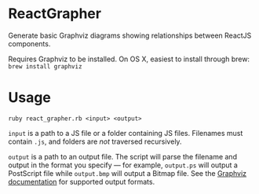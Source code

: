 ReactGrapher
============

Generate basic Graphviz diagrams showing relationships between ReactJS components. 

Requires Graphviz to be installed. On OS X, easiest to install through brew: `brew install graphviz`

# Usage
`ruby react_grapher.rb <input> <output>`

`input` is a path to a JS file or a folder containing JS files. Filenames must contain `.js`, and folders are *not* traversed recursively.

`output` is a path to an output file. The script will parse the filename and output in the format you specify — for example, `output.ps` will output a PostScript file while `output.bmp` will output a Bitmap file. See the [Graphviz documentation](http://www.graphviz.org/doc/info/output.html) for supported output formats.
